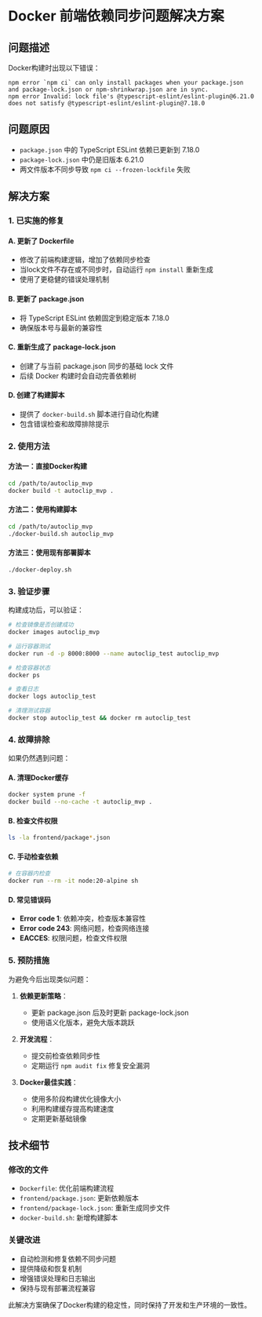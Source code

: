 # Docker 前端依赖同步问题解决方案

## 问题描述
Docker构建时出现以下错误：
```
npm error `npm ci` can only install packages when your package.json and package-lock.json or npm-shrinkwrap.json are in sync.
npm error Invalid: lock file's @typescript-eslint/eslint-plugin@6.21.0 does not satisfy @typescript-eslint/eslint-plugin@7.18.0
```

## 问题原因
- `package.json` 中的 TypeScript ESLint 依赖已更新到 7.18.0
- `package-lock.json` 中仍是旧版本 6.21.0  
- 两文件版本不同步导致 `npm ci --frozen-lockfile` 失败

## 解决方案

### 1. 已实施的修复

#### A. 更新了 Dockerfile
- 修改了前端构建逻辑，增加了依赖同步检查
- 当lock文件不存在或不同步时，自动运行 `npm install` 重新生成
- 使用了更稳健的错误处理机制

#### B. 更新了 package.json
- 将 TypeScript ESLint 依赖固定到稳定版本 7.18.0
- 确保版本号与最新的兼容性

#### C. 重新生成了 package-lock.json
- 创建了与当前 package.json 同步的基础 lock 文件
- 后续 Docker 构建时会自动完善依赖树

#### D. 创建了构建脚本
- 提供了 `docker-build.sh` 脚本进行自动化构建
- 包含错误检查和故障排除提示

### 2. 使用方法

#### 方法一：直接Docker构建
```bash
cd /path/to/autoclip_mvp
docker build -t autoclip_mvp .
```

#### 方法二：使用构建脚本
```bash
cd /path/to/autoclip_mvp
./docker-build.sh autoclip_mvp
```

#### 方法三：使用现有部署脚本
```bash
./docker-deploy.sh
```

### 3. 验证步骤

构建成功后，可以验证：
```bash
# 检查镜像是否创建成功
docker images autoclip_mvp

# 运行容器测试
docker run -d -p 8000:8000 --name autoclip_test autoclip_mvp

# 检查容器状态
docker ps

# 查看日志
docker logs autoclip_test

# 清理测试容器
docker stop autoclip_test && docker rm autoclip_test
```

### 4. 故障排除

如果仍然遇到问题：

#### A. 清理Docker缓存
```bash
docker system prune -f
docker build --no-cache -t autoclip_mvp .
```

#### B. 检查文件权限
```bash
ls -la frontend/package*.json
```

#### C. 手动检查依赖
```bash
# 在容器内检查
docker run --rm -it node:20-alpine sh
```

#### D. 常见错误码
- **Error code 1**: 依赖冲突，检查版本兼容性
- **Error code 243**: 网络问题，检查网络连接
- **EACCES**: 权限问题，检查文件权限

### 5. 预防措施

为避免今后出现类似问题：

1. **依赖更新策略**：
   - 更新 package.json 后及时更新 package-lock.json
   - 使用语义化版本，避免大版本跳跃

2. **开发流程**：
   - 提交前检查依赖同步性
   - 定期运行 `npm audit fix` 修复安全漏洞

3. **Docker最佳实践**：
   - 使用多阶段构建优化镜像大小
   - 利用构建缓存提高构建速度
   - 定期更新基础镜像

## 技术细节

### 修改的文件
- `Dockerfile`: 优化前端构建流程
- `frontend/package.json`: 更新依赖版本
- `frontend/package-lock.json`: 重新生成同步文件
- `docker-build.sh`: 新增构建脚本

### 关键改进
- 自动检测和修复依赖不同步问题
- 提供降级和恢复机制
- 增强错误处理和日志输出
- 保持与现有部署流程兼容

此解决方案确保了Docker构建的稳定性，同时保持了开发和生产环境的一致性。